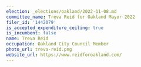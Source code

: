 ```yaml
---
election: _elections/oakland/2022-11-08.md
committee_name: Treva Reid for Oakland Mayor 2022
filer_id: '1442079'
is_accepted_expenditure_ceiling: true
is_incumbent: false
name: Treva Reid
occupation: Oakland City Council Member
photo_url: treva-reid.png
website_url: https://www.reidforoakland.com/
---
```

